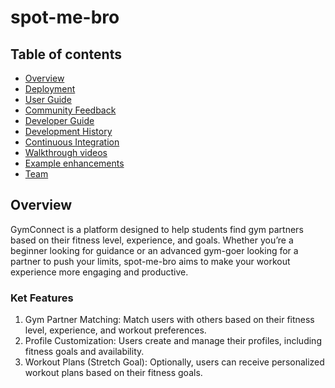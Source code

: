 # spot-me-bro

## Table of contents

* [Overview](#overview)
* [Deployment](#deployment)
* [User Guide](#user-guide)
* [Community Feedback](#community-feedback)
* [Developer Guide](#developer-guide)
* [Development History](#development-history)
* [Continuous Integration](#continuous-integration)
* [Walkthrough videos](#walkthrough-videos)
* [Example enhancements](#example-enhancements)
* [Team](#team)

## Overview

GymConnect is a platform designed to help students find gym partners based on their fitness level, experience, and goals. Whether you’re a beginner looking for guidance or an advanced gym-goer looking for a partner to push your limits, spot-me-bro aims to make your workout experience more engaging and productive.

### Ket Features

1. Gym Partner Matching: Match users with others based on their fitness level, experience, and workout preferences.
2. Profile Customization: Users create and manage their profiles, including fitness goals and availability.
3. Workout Plans (Stretch Goal): Optionally, users can receive personalized workout plans based on their fitness goals.
